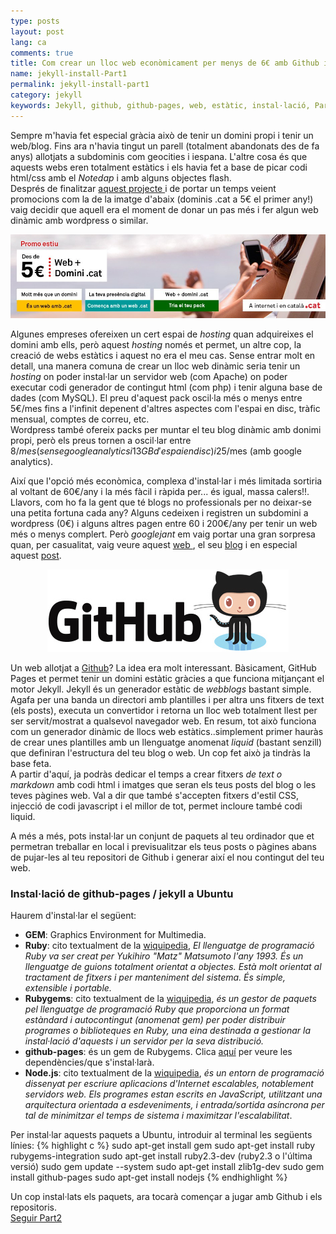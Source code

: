 ```yaml
---
type: posts
layout: post
lang: ca
comments: true
title: Com crear un lloc web econòmicament per menys de 6€ amb Github i Jekyll - Part1
name: jekyll-install-Part1
permalink: jekyll-install-part1
category: jekyll
keywords: Jekyll, github, github-pages, web, estàtic, instal·lació, Part1
---
```


Sempre m'havia fet especial gràcia això de tenir un domini propi i tenir un web/blog. Fins ara n'havia tingut un parell (totalment abandonats des de fa anys) allotjats a subdominis com geocities i iespana. L'altre cosa és que aquests webs eren totalment estàtics i els havia fet a base de picar codi html/css amb el <i>Notedap</i> i amb alguns objectes flash.<br>
Després de finalitzar <a href="/HD-tacho-part1">aquest projecte </a> i de portar un temps veient promocions com la de la imatge d'abaix (dominis .cat a 5€ el primer any!) vaig decidir que aquell era el moment de donar un pas més i fer algun web dinàmic amb wordpress o similar.<br>
<center><img src="/images/160724-jekyll/promoweb5euros.jpg"></center>

Algunes empreses ofereixen un cert espai de <i>hosting</i> quan adquireixes el domini amb ells, però aquest <i>hosting</i> només et permet, un altre cop, la creació de webs estàtics i aquest no era el meu cas. Sense entrar molt en detall, una manera comuna de crear un lloc web dinàmic seria tenir un <i>hosting</i> on poder instal·lar un servidor web (com Apache) on poder executar codi generador de contingut html (com php) i tenir alguna base de dades (com MySQL). El preu d'aquest pack oscil·la més o menys entre 5€/mes fins a l'infinit depenent d'altres aspectes com l'espai en disc, tràfic mensual, comptes de correu, etc.<br>
Wordpress també ofereix packs per muntar el teu blog dinàmic amb donimi propi, però els preus tornen a oscil·lar entre 8$/mes (sense google analytics i 13GB d'espai en disc) i 25$/mes (amb google analytics).<br>

Així que l'opció més econòmica, complexa d'instal·lar i més limitada sortiria al voltant de 60€/any i la més fàcil i ràpida per... és igual, massa calers!!. Llavors, com ho fa la gent que té blogs no professionals per no deixar-se una petita fortuna cada any? Alguns cedeixen i registren un subdomini a wordpress (0€) i alguns altres pagen entre 60 i 200€/any per tenir un web més o menys complert. Però <i>googlejant</i> em vaig portar una gran sorpresa quan, per casualitat, vaig veure aquest <a href="https://alexcican.com/" target="_blank"> web </a>, el seu <a href="https://alexcican.com/blog/" target="_blank">blog</a> i en especial aquest <a href="https://alexcican.com/post/guide-hosting-website-dropbox-github/" target="_blank">post</a>.<br>
<!--more-->

<center><img src="/images/160724-jekyll/githublogo.png"></center>

Un web allotjat a <a href="https://github.com/" target="_blank">Github</a>? La idea era molt interessant. Bàsicament, GitHub Pages et permet tenir un domini estàtic gràcies a que  funciona mitjançant el motor Jekyll. Jekyll és un generador estàtic de <i>webblogs</i> bastant simple. Agafa per una banda un directori amb plantilles i per altra uns fitxers de text (els posts), executa un convertidor i retorna un lloc web totalment llest per ser servit/mostrat a qualsevol navegador web. En resum, tot això funciona com un generador dinàmic de llocs web estàtics..simplement primer hauràs de crear unes plantilles amb un llenguatge anomenat <i>liquid</i> (bastant senzill) que definiran l'estructura del teu blog o web. Un cop fet això ja tindràs la base feta.<br>
 A partir d'aquí, ja podràs dedicar el temps a crear fitxers <i>de text o markdown</i> amb codi html i imatges que seran els teus posts del blog o les teves pàgines web. Val a dir que també s'accepten fitxers d'estil CSS, injecció de codi javascript i el millor de tot, permet incloure també codi liquid.<br>

A més a més, pots instal·lar un conjunt de paquets al teu ordinador que et permetran treballar en local i previsualitzar els teus posts o pàgines abans de pujar-les al teu repositori de Github i generar així el nou contingut del teu web.<br>

### Instal·lació de github-pages / jekyll a Ubuntu
Haurem d'instal·lar el següent:<br>
- <b>GEM</b>: Graphics Environment for Multimedia.<br>
- <b>Ruby</b>: cito textualment de la <a href="https://ca.wikipedia.org/wiki/Ruby" target="_blank">wiquipedia</a>, <i>El llenguatge de programació Ruby va ser creat per Yukihiro "Matz" Matsumoto l'any 1993. És un llenguatge de guions totalment orientat a objectes. Està molt orientat al tractament de fitxers i per manteniment del sistema. És simple, extensible i portable.</i><br>
- <b>Rubygems</b>: cito textualment de la <a href="https://en.wikipedia.org/wiki/RubyGems" target="_blank">wiquipedia</a>, <i>és un gestor de paquets pel llenguatge de programació Ruby que proporciona un format estàndard i autocontingut (anomenat gem) per poder distribuir programes o biblioteques en Ruby, una eina destinada a gestionar la instal·lació d'aquests i un servidor per la seva distribució.</i><br>
- <b>github-pages</b>: és un gem de Rubygems. Clica <a href="https://rubygems.org/gems/github-pages/" target="_blank">aquí</a> per veure les dependències/que s'instal·larà.<br>
- <b>Node.js</b>: cito textualment de la <a href="https://ca.wikipedia.org/wiki/Node.js" target="_blank">wiquipedia</a>, <i>és un entorn de programació dissenyat per escriure aplicacions d'Internet escalables, notablement servidors web. Els programes estan escrits en JavaScript, utilitzant una arquitectura orientada a esdeveniments, i entrada/sortida asíncrona per tal de minimitzar el temps de sistema i maximitzar l'escalabilitat</i>.<br>

Per instal·lar aquests paquets a Ubuntu, introduir al terminal les següents línies:
{% highlight c %}
sudo apt-get install gem
sudo apt-get install ruby rubygems-integration
sudo apt-get install ruby2.3-dev	        (ruby2.3 o l'última versió)
sudo gem update --system
sudo apt-get install zlib1g-dev
sudo gem install github-pages
sudo apt-get install nodejs
{% endhighlight %}

Un cop instal·lats els paquets, ara tocarà començar a jugar amb Github i els repositoris.<br>
<a href="/jekyll-install-part2">Seguir Part2</a>

